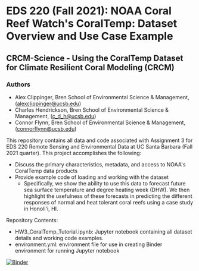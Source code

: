 # EDS 220 (Fall 2021): NOAA Coral Reef Watch's CoralTemp: Dataset Overview and Use Case Example

## CRCM-Science - Using the CoralTemp Dataset for Climate Resilient Coral Modeling (CRCM)

### Authors
- Alex Clippinger, Bren School of Environmental Science & Management, (alexclippinger@ucsb.edu) 
- Charles Hendrickson, Bren School of Environmental Science & Management, (c_d_h@ucsb.edu)
- Connor Flynn, Bren School of Environmental Science & Management, (connorflynn@ucsb.edu)

This repository contains all data and code associated with Assignment 3 for EDS 220 Remote Sensing and Environmental Data at UC Santa Barbara (Fall 2021 quarter). This project accomplishes the following:
- Discuss the primary characteristics, metadata, and access to NOAA's CoralTemp data products
- Provide example code of loading and working with the dataset
  - Specifically, we show the ability to use this data to forecast future sea surface temperature and degree heating week (DHW). We then highlight the usefulness of these forecasts in predicting the different responses of normal and heat tolerant coral reefs using a case study in Honoli'i, HI. 

Repository Contents:
- HW3_CoralTemp_Tutorial.ipynb: Jupyter notebook containing all dataset details and working code examples.
- environment.yml: environment file for use in creating Binder environment for running Jupyter notebook

[![Binder](https://mybinder.org/badge_logo.svg)](https://mybinder.org/v2/gh/crcm-science/HW3_crcm-science/HEAD)
